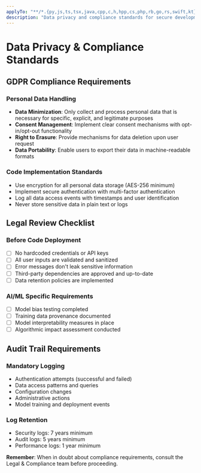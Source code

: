 ```yaml
---
applyTo: "**/*.{py,js,ts,tsx,java,cpp,c,h,hpp,cs,php,rb,go,rs,swift,kt}"
description: "Data privacy and compliance standards for secure development"
---
```


# Data Privacy & Compliance Standards

## GDPR Compliance Requirements

### Personal Data Handling
- **Data Minimization**: Only collect and process personal data that is necessary for specific, explicit, and legitimate purposes
- **Consent Management**: Implement clear consent mechanisms with opt-in/opt-out functionality
- **Right to Erasure**: Provide mechanisms for data deletion upon user request
- **Data Portability**: Enable users to export their data in machine-readable formats

### Code Implementation Standards
- Use encryption for all personal data storage (AES-256 minimum)
- Implement secure authentication with multi-factor authentication
- Log all data access events with timestamps and user identification
- Never store sensitive data in plain text or logs

## Legal Review Checklist

### Before Code Deployment
- [ ] No hardcoded credentials or API keys
- [ ] All user inputs are validated and sanitized
- [ ] Error messages don't leak sensitive information
- [ ] Third-party dependencies are approved and up-to-date
- [ ] Data retention policies are implemented

### AI/ML Specific Requirements
- [ ] Model bias testing completed
- [ ] Training data provenance documented
- [ ] Model interpretability measures in place
- [ ] Algorithmic impact assessment conducted

## Audit Trail Requirements

### Mandatory Logging
- Authentication attempts (successful and failed)
- Data access patterns and queries
- Configuration changes
- Administrative actions
- Model training and deployment events

### Log Retention
- Security logs: 7 years minimum
- Audit logs: 5 years minimum
- Performance logs: 1 year minimum

**Remember**: When in doubt about compliance requirements, consult the Legal & Compliance team before proceeding.